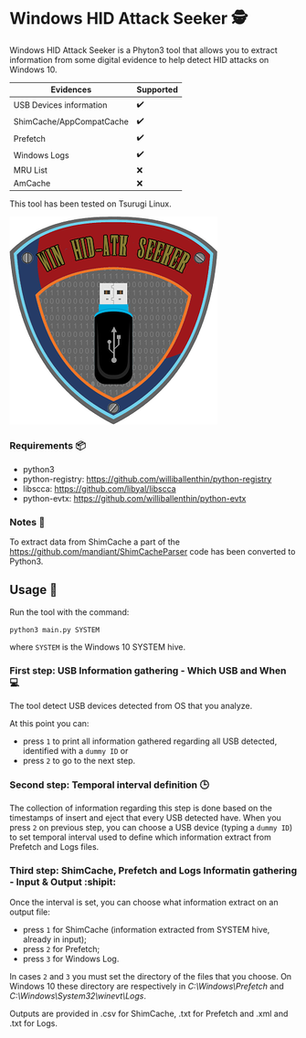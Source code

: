# Windows HID Attack Seeker :detective:

Windows HID Attack Seeker is a Phyton3 tool that allows you to extract information from some digital evidence to help detect HID attacks on Windows 10.

| Evidences | Supported |
| --- | --- |
| USB Devices information | :heavy_check_mark: |
| ShimCache/AppCompatCache | :heavy_check_mark: |
| Prefetch | :heavy_check_mark: |
| Windows Logs | :heavy_check_mark: |
| MRU List | :x: |
| AmCache | :x: |

This tool has been tested on Tsurugi Linux.


![alt text](https://github.com/ken-42/win-hid-atk-seeker/blob/master/images/logo.png)


### Requirements :package:
- python3
- python-registry: https://github.com/williballenthin/python-registry
- libscca: https://github.com/libyal/libscca
- python-evtx: https://github.com/williballenthin/python-evtx

### Notes :memo:
To extract data from ShimCache a part of the https://github.com/mandiant/ShimCacheParser code has been converted to Python3.

## Usage :electric_plug:
Run the tool with the command:
```
python3 main.py SYSTEM
```
where ```SYSTEM``` is the Windows 10 SYSTEM hive.

### First step: USB Information gathering - Which USB and When :computer:
The tool detect USB devices detected from OS that you analyze.

At this point you can:
- press ```1``` to print all information gathered regarding all USB detected, identified with a ```dummy ID``` or
- press ```2``` to go to the next step.


### Second step: Temporal interval definition :clock3:
The collection of information regarding this step is done based on the timestamps of insert and eject that every USB detected have.
When you press ```2``` on previous step, you can choose a USB device (typing a ```dummy ID```) to set temporal interval used to define which information extract from Prefetch and Logs files.


### Third step: ShimCache, Prefetch and Logs Informatin gathering - Input & Output :shipit:
Once the interval is set, you can choose what information extract on an output file:
- press ```1``` for ShimCache (information extracted from SYSTEM hive, already in input);
- press ```2``` for Prefetch;
- press ```3``` for Windows Log.

In cases ```2``` and ```3``` you must set the directory of the files that you choose.
On Windows 10 these directory are respectively in *C:\Windows\Prefetch* and *C:\Windows\System32\winevt\Logs*.

Outputs are provided in .csv for ShimCache, .txt for Prefetch and .xml and .txt for Logs.
